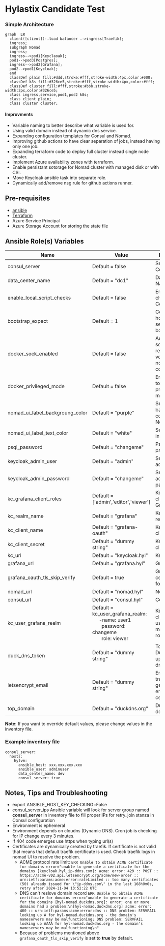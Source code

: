 # Hylastix Candidate Test
### Simple Architecture
```mermaid
graph  LR
  client([client])-.load balancer .->ingress[Traefik];
  ingress;
  subgraph Nomad
  ingress;
  ingress-->pod1[Keyclaoak];
  pod1-->pod3[Postgres];
  ingress-->pod2[Grafana];
  pod2-->pod1[Keycloak];
  end
  classDef plain fill:#ddd,stroke:#fff,stroke-width:4px,color:#000;
  classDef k8s fill:#326ce5,stroke:#fff,stroke-width:4px,color:#fff;
  classDef cluster fill:#fff,stroke:#bbb,stroke-width:2px,color:#326ce5;
  class ingress,service,pod1,pod2 k8s;
  class client plain;
  class cluster cluster;
```
#### Improvments
* Variable naming to better describe what variable is used for.
* Using valid domain instead of dynamic dns service.
* Expanding configuration templates for Consul and Nomad.
* Improving github actions to have clear separation of jobs, instead having only one job.
* Expanding terraform code to deploy full cluster instead single node cluster.
* Implement Azure availability zones with terraform.
* Enable persistant sotorage for Nomad cluster with managed disk or with CSI.
* Move Keycloak ansible task into separate role.
* Dynamically add/remove nsg rule for github actions runner.
 
## Pre-requisites
* [ansible](https://docs.ansible.com/ansible/latest/installation_guide/installation_distros.html)
* [Terraform](https://developer.hashicorp.com/terraform/install?product_intent=terraform)
* Azure Service Principal
* Azure Storage Account for storing the state file

Ansible Role(s) Variables
--------------

| Name | Value | Description |
|---|---|---|
| consul_server | Default = false | Set VM to Consul server |
| data_center_name | Default = "dc1" | Data Center Name |
| enable_local_script_checks | Default = false | Enable script checks in Consul |
| bootstrap_expect |Default = 1 | Consul/Nomad how many servers to bootstrap |
| docker_sock_enabled | Default = false | Add docker socket readonly volume map in nomad configuration | 
| docker_privileged_mode | Default = false | Enable docker to run in privileged mode |
| nomad_ui_label_backgroung_color | Default = "purple" | Set label background color in Nomad UI | 
| nomad_ui_label_text_color | Default = "white" | Set label color in Nomad UI |
| psql_password | Default = "changeme" | Psql Server password |
| keycloak_admin_user | Default = "admin" | Set Keycloak admin user |
| keycloak_admin_password | Default = "changeme" | Set Keycloak admin user password |
| kc_grafana_client_roles | Default = ['admin','editor','viewer'] | Keycloak client roles for Grafana |
| kc_realm_name | Default = "grafana" | Keycloak realm name |
| kc_client_name | Default = "grafana-oauth" | Keycloak client name |
| kc_client_secret | Default = "dummy string" | Keycloak client secret |
| kc_url | Default = "keycloak.hyl" | Keycloak URL |
| grafana_url | Default = "grafana.hyl" | Grafana URL |
| grafana_oauth_tls_skip_verify | Default = true | Grafana skip cert validation for oauth login |
| nomad_url | Default = "nomad.hyl" | Nomad URL |
| consul_url | Default = "consul.hyl" | Consul URL |
| kc_user_grafana_realm | Default = kc_user_grafana_realm:<br>&nbsp;&nbsp;&nbsp;&nbsp;&nbsp;-name: user1<br>&nbsp;&nbsp;&nbsp;&nbsp;&nbsp;&nbsp;&nbsp;password: changeme<br>&nbsp;&nbsp;&nbsp;&nbsp;&nbsp;&nbsp;&nbsp;role: viewer | Keycloak client dummy users with mapped client roles |
| duck_dns_token | Default = "dummy string" | Token for Duckdns to update ip of dns records |
| letsencrypt_email | Default = "dummy string" | Email to allow traefik to generate let's encrypt certificates |
| top_domain | Default = "duckdns.org" | Duckdns domain |
**Note:** If you want to override default values, please change values in the inventory file.

### Example inventory file
```
consul_server:
  hosts:
    hylvm:
      ansible_host: xxx.xxx.xxx.xxx
      ansible_user: adminuser
      data_center_name: dev
      consul_server: true
```
## Notes, Tips and Troubleshooting
* export ANSIBLE_HOST_KEY_CHECKING=False
* consul_server_ips Ansible variable will look for server group named **consul_server** in inventory file to fill proper IPs for retry_join stanza in Consul configuration
* Environment is ephemeral 
* Environment depends on cloudns (Dynamic DNS). Cron job is checking for IP change every 3 minutes.
* If 404 code emerges use https when typing url(s)
* Certificates are dynamically created by traefik. If certificate is not valid that means that default traefik certificate is used. Check traefik logs in nomad UI to resolve the problem.
    * ACME protocol rate limit: `ERR Unable to obtain ACME certificate for domains error="unable to generate a certificate for the domains [keycloak.hyl.ip-ddns.com]: acme: error: 429 :: POST :: https://acme-v02.api.letsencrypt.org/acme/new-order :: urn:ietf:params:acme:error:rateLimited :: too many certificates (50) already issued for \"ip-ddns.com\" in the last 168h0m0s, retry after 2024-11-04 13:52:22 UTC`
    * DNS can't reslove domain record `ERR Unable to obtain ACME certificate for domains error="unable to generate a certificate for the domains [hyl-nomad.duckdns.org]: error: one or more domains had a problem:\n[hyl-nomad.duckdns.org] acme: error: 400 :: urn:ietf:params:acme:error:dns :: DNS problem: SERVFAIL looking up A for hyl-nomad.duckdns.org - the domain's nameservers may be malfunctioning; DNS problem: SERVFAIL looking up AAAA for hyl-nomad.duckdns.org - the domain's nameservers may be malfunctioning\n"`
    * Because of problems mentioned above `grafana_oauth_tls_skip_verify` is set to **true** by default.
